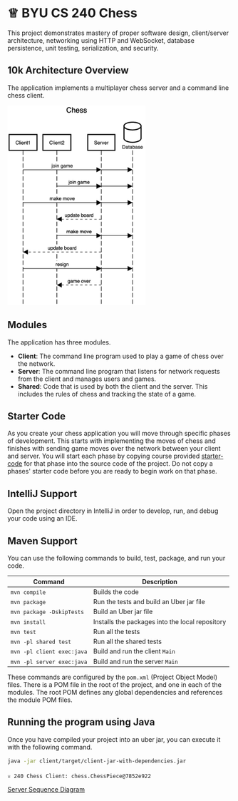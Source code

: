 # ♕ BYU CS 240 Chess

This project demonstrates mastery of proper software design, client/server architecture, networking using HTTP and WebSocket, database persistence, unit testing, serialization, and security.

## 10k Architecture Overview

The application implements a multiplayer chess server and a command line chess client.

[![Sequence Diagram](10k-architecture.png)](https://sequencediagram.org/index.html#initialData=C4S2BsFMAIGEAtIGckCh0AcCGAnUBjEbAO2DnBElIEZVs8RCSzYKrgAmO3AorU6AGVIOAG4jUAEyzAsAIyxIYAERnzFkdKgrFIuaKlaUa0ALQA+ISPE4AXNABWAexDFoAcywBbTcLEizS1VZBSVbbVc9HGgnADNYiN19QzZSDkCrfztHFzdPH1Q-Gwzg9TDEqJj4iuSjdmoMopF7LywAaxgvJ3FC6wCLaFLQyHCdSriEseSm6NMBurT7AFcMaWAYOSdcSRTjTka+7NaO6C6emZK1YdHI-Qma6N6ss3nU4Gpl1ZkNrZwdhfeByy9hwyBA7mIT2KAyGGhuSWi9wuc0sAI49nyMG6ElQQA)

## Modules

The application has three modules.

- **Client**: The command line program used to play a game of chess over the network.
- **Server**: The command line program that listens for network requests from the client and manages users and games.
- **Shared**: Code that is used by both the client and the server. This includes the rules of chess and tracking the state of a game.

## Starter Code

As you create your chess application you will move through specific phases of development. This starts with implementing the moves of chess and finishes with sending game moves over the network between your client and server. You will start each phase by copying course provided [starter-code](starter-code/) for that phase into the source code of the project. Do not copy a phases' starter code before you are ready to begin work on that phase.

## IntelliJ Support

Open the project directory in IntelliJ in order to develop, run, and debug your code using an IDE.

## Maven Support

You can use the following commands to build, test, package, and run your code.

| Command                    | Description                                     |
| -------------------------- | ----------------------------------------------- |
| `mvn compile`              | Builds the code                                 |
| `mvn package`              | Run the tests and build an Uber jar file        |
| `mvn package -DskipTests`  | Build an Uber jar file                          |
| `mvn install`              | Installs the packages into the local repository |
| `mvn test`                 | Run all the tests                               |
| `mvn -pl shared test`      | Run all the shared tests                        |
| `mvn -pl client exec:java` | Build and run the client `Main`                 |
| `mvn -pl server exec:java` | Build and run the server `Main`                 |

These commands are configured by the `pom.xml` (Project Object Model) files. There is a POM file in the root of the project, and one in each of the modules. The root POM defines any global dependencies and references the module POM files.

## Running the program using Java

Once you have compiled your project into an uber jar, you can execute it with the following command.

```sh
java -jar client/target/client-jar-with-dependencies.jar

♕ 240 Chess Client: chess.ChessPiece@7852e922
```

[Server Sequence Diagram](https://sequencediagram.org/index.html#initialData=C4S2BsFMAIGVIE4DdF0gRwK6QHYGMYAREAQwHMESBbAKBpL2AHsFoBhcEXYGgBxISg8IfjmBpkiPgKEiSY6AAl5AEygJpgkMNHj4ybZE2zd0QiWAkAgngIBnOzRUWSAIxJ2YK13W4IAnnb8wjhk0AAMAHQAnDQUTJi8AMQALADMABwATNF40EmcZAAWwK7g2NAASpBkIHbAlKBMODQcXAoAtAB8EigIAFwA2gAKAPKwACoAutAA9JieCAA6OADeAEQLiDjUkOv969DrADRH-A4A7iwq+4cn65BUJCDgt0cAvjT6fdDdSqrqfrQDZbBA7Kh7A5HU7rc52K4IG5Q+6PZ6vZGfZQ4NSoP7fQxAhA1OrARAACmqtXqiGqWEg9QAlF9EEhDL8euZLDZ7HYgWRIMAAKqLMmg8GQJmc6y2el2dnQbxAgBiIGx0GFiCl0Fc-mgYt2NFcRJIAGt1YtoBcwEU9YtxdASOBjSpdZAAB4kxxS7my354lkE82alzMgwEP09b6IIFWJ2QEguiam3AAUTdBF4TRaUdYHT+bW4QJS4TSKw2EIc5EhRxTCAQLCB+ohDrjCd1lhNuHWn1wKho3plDgjvUDOEw4HAodZ4b+A55QLwxtJGoQosWUslLh9Q7+iugVhUKiDCClU7Zs63g950EX8dJVkwwCKZJIj6KG-7l558r3B6PD6fU98RnP4sRxAYqmJepGhAZpqjscceDA9RhxzIEQTtXZDiBO4YVfJ8JiYTscGwo4PinXF804QtoCycJwjLTZMIhUjcKOfCikI4jWPI3s6HiRIkhYeR+XyJU2BTQg2CsaAABkmFqFoC06SMWWjaARnGaY5k8BxYJwMsm0gU44QRFRPhzeVkPU1YjJMjx4WuTEAVxVSw0gIFwAU1UyXkxTaWwRkzxnDkv1lPkBRXNdtl2TcuSvH9XGVVUjxXLUdVtGKIUNY0zRXS1rUysFdgVJh6WgHAmHEd0SU-eLvzzNzpw8irx0nYCYEa3p1JXAA5Kq0xJNMMyzCjcyo9pgCLcIAEZGIrOwq32Gs6wbIr7RUMq5Uq6qPXqbsaD4udfS6jqgTSkMOvlM6byKSA8BNYYHLMslTOuU4LssJkjXjM0AEkcCQR0QCPN7EWCzqmsDAAzR1PAh1C1IggGgc4FQnsua5hsgTN9LG4dlKm6BizmtZ1gWpacNresINVVGQegMGbh7bEEf9dygQabA2dC+rwpvJdIAA58OI3aA6ulBqel-Q99zfICAxAnprIgvzVXgxCaBV66kfQpisr2aAcOhdi3y4rsjbIg7LK6wmgTohiyaMniTlNgiiIt42Dr4uJ60EihIFwfJChKAOg78hIeEJnXJAgwZCBTWSUwmFMZlmXS7H0lYOPN7MkaslyIJzj2Wm19nms8hTI98qvHwC+lgCZK6Lz5hwgRUSAoHvN9ouKiE4slk7paS6AVTVVQFU7gUYGF9LdSMiXtzlU7FZascJzZ0DC6BCO6-pTWy-LmyLPz23qLEe36LLFm+19hJkiJI8kl4VUzVkkloAAcV2Rxo6PuPP7JzTmQXY2czYl3xlvbEgIHTgOIlrQuMcK7QE4PUb+FZfIknQfSeuQVm680Hm3aA-JgDCxfHA3AA8l6JWSmqWeLhtQeEgEeZosD3bwJ+qaaA-U5aAQYU8YAeAiiqjCMXeBx0dzl1HG1TeTUeo7DfCwEAAAvZh2NcbNEgRNGiJN5qykpitGmjYFFPiUao5mh1WYSOXlIggMZ5aXVXvKaxEVgDYLsOQ9hlDF4JV3CPd+9QWzgGIT-HxDVbEtWwQEngzcoHgSBFE2qh85EQVWEcEBFZlqDA2BkyAf1CDLRmlkNIKQYQXGEcuZikJ1iu3WGUBgJoVziluLU3JvVdgHG7NAKYJ9Y4E3PkTB2ZZ0k-yyTk3Y+TCnFNKUccpYBIBNKwp0mE9SHqLJYsskZEJ2kQk6e8bpN9+J+2SCoAA7NEcIkBwj5BTGkNgEkABs7BBZfxKq0AZSD1KaUmMA0BJjOIlzLG03YvSfhxJgWI3AQLdg7MgM5aBrkRx2IFneSA2CyRsEFtg3BjceZmDCkQkhZDIU4Cob44etD-wOMsIwzwLCcBsIBRw3K3CmC8PfPwiwQiRGMtzmEk6ESgTr3ak4lesdzr-LMWo9MONRo220RfYms09GVn5MtdY1M1qYElQgFRzDvZWIJTYqGyL6GWDxS4lFFg0W7DJMC-u-KdwUv3LLbBp5vDDktbk-Jsj-gIogpi1F2L97gCQogsVfR0JbLyQUoERSSnQFBZRHodtaJXzWNGyZcbpmJssbfASyR-Cdy8hcYOIBijACLROJgpaABSTBVSvObEkVZJp3mTU+XHYYgptKzFyWArxBk1i8HACQItCA2BMC8ggU43rCBJtzMrbevLAXDtHeOyd07Z0TPnQg-1SDAwACsG04HRfW1Uwa6R4NFQQperjiUUNJY65ezqx5Ur4TS9wdLoCsJJTlX6rL2VagEdy0IK7xFGsRhzVqG9YkpIlRxKVKh1FytPgqomuiyYUzVVTVaEFtWId1eYg1fZrFQeQWakgFqjWuPRXOslUsFQjzfU2yA6UmH0pCRCH1nCzQ8NycBrlwiwNzufeR6RsHRX-wSTCgae1gAobxvKlNAzpqO3LPonDhi1ruCPESK9wASNiYjYGN1jj3IHuRUI+6JpN0sCsEDF4bgoCvXXYgOzM7WMfl4+wKdLBoBJngfgpFLVYbgHhnB7qAa-MIEC6mGVGi859LPpNaapYsOaerBqvDQJHTOnbMmEihzgs3S5kYYLlqEzozc6uOyjMasee3dxwgDGh5McpQ6NUiRnCkhvDF9aJUv3MJ-QyudnXQYNZi76lWQJz2nt2BrUNe7wLkePlolTqW03qcOXff2lBdQFHLaHfb7AoACAdLwEd2gLD6XFn-eDGkE5JxTmnbwkCl3+v6MtlCgrJ5dyFhOMkTcb34tbteDu-3YzgCB8Z51hAp69cdME1U0MWACNu9DesVBoBPi8C4Ib03l1IAbX2ZJUX0ILv6ZtoZawb5AA)
